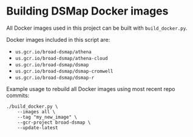 # Building DSMap Docker images  

All Docker images used in this project can be built with `build_docker.py`.  

Docker images included in this script are:  
  * `us.gcr.io/broad-dsmap/athena`
  * `us.gcr.io/broad-dsmap/athena-cloud`
  * `us.gcr.io/broad-dsmap/dsmap`
  * `us.gcr.io/broad-dsmap/dsmap-cromwell`
  * `us.gcr.io/broad-dsmap/dsmap-r`

Example usage to rebuild all Docker images using most recent repo commits:
```
./build_docker.py \
	--images all \
	--tag "my_new_image" \
	--gcr-project broad-dsmap \
	--update-latest
```  
